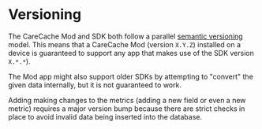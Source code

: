 # Versioning

The CareCache Mod and SDK both follow a parallel [semantic versioning](https://semver.org/) model.
This means that a CareCache Mod (version `X.Y.Z`) installed on a device is guaranteed to support
any app that makes use of the SDK version `X.*.*`).

The Mod app might also support older SDKs by attempting to "convert" the given data internally, but
it is not guaranteed to work.

Adding making changes to the metrics (adding a new field or even a new metric) requires a major
version bump because there are strict checks in place to avoid invalid data being inserted into the
database.
